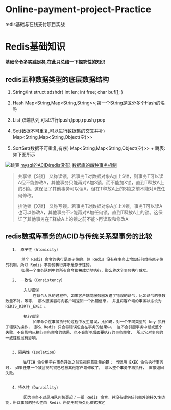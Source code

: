# Online-payment-project-Practice
redis基础与在线支付项目实战
# Redis基础知识
**基础命令多实践足矣,在此只总结一下探究性的知识**

## redis五种数据类型的底层数据结构

1. String/Int
struct sdshdr{
    int len;
    int free;
    char buf[];
}

2. Hash
Map<String,Map<String,String>>;第一个String是区分多个Hash的名称
3. List
双端队列,可以进行lpush,lpop,rpush,rpop
4. Set(数据不可重复,可以进行数据集的交叉并补)
Map<String,Map<String,Object(空)>>
5. SortSet(数据不可重复,有序)
Map<String,Map<String,Object(空)>> + 跳表:如下图所示

![跳表]()
[mysql的ACID(redis没有)](https://blog.csdn.net/justloveyou_/article/details/70312810)
[数据库的四种事务机制](https://www.cnblogs.com/jycboy/p/transaction.html)

>共享锁【S锁】
>又称读锁，若事务T对数据对象A加上S锁，则事务T可以读A但不能修改A，其他事务只能再对A加S锁，而不能加X锁，直到T释放A上的S锁。这保证了其他事务可以读A，但在T释放A上的S锁之前不能对A做任何修改。
>
>排他锁【X锁】
>又称写锁。若事务T对数据对象A加上X锁，事务T可以读A也可以修改A，其他事务不>能再对A加任何锁，直到T释放A上的锁。这保证了其他事务在T释放A上的锁之前不能>再读取和修改A

## redis数据库事务的ACID与传统关系型事务的比较     
       1、 原子性（Atomicity）

           单个 Redis 命令的执行是原子性的，但 Redis 没有在事务上增加任何维持原子性的机制，所以 Redis 事务的执行并不是原子性的。
           如果一个事务队列中的所有命令都被成功地执行，那么称这个事务执行成功。
     
       2、 一致性（Consistency）

            入队错误
                在命令入队的过程中，如果客户端向服务器发送了错误的命令，比如命令的参数数量不对，等等， 那么服务器将向客户端返回一个出错信息， 并且将客户端的事务状态设为 REDIS_DIRTY_EXEC 。

            执行错误
                如果命令在事务执行的过程中发生错误，比如说，对一个不同类型的 key 执行了错误的操作， 那么 Redis 只会将错误包含在事务的结果中， 这不会引起事务中断或整个失败，不会影响已执行事务命令的结果，也不会影响后面要执行的事务命令， 所以它对事务的一致性也没有影响。


       3、隔离性（Isolation）

            WATCH 命令用于在事务开始之前监视任意数量的键： 当调用 EXEC 命令执行事务时， 如果任意一个被监视的键已经被其他客户端修改了， 那么整个事务不再执行， 直接返回失败。


       4、持久性（Durability）

            因为事务不过是用队列包裹起了一组 Redis 命令，并没有提供任何额外的持久性功能，所以事务的持久性由 Redis 所使用的持久化模式决定

